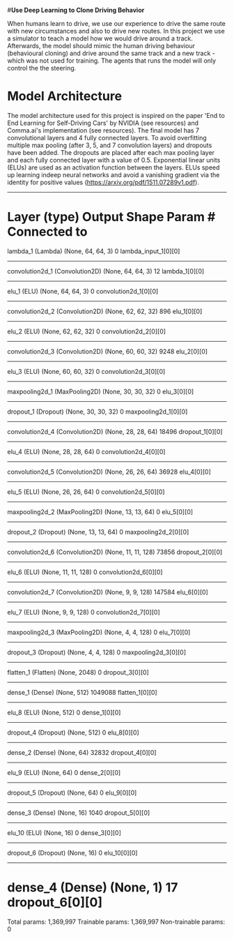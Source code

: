 #**Use Deep Learning to Clone Driving Behavior**

When humans learn to drive, we use our experience to drive the same route with new circumstances and also to drive new routes. In this project we use a simulator to teach a model how we would drive around a track. Afterwards, the model should mimic the human driving behaviour (behavioural cloning) and drive around the same track and a new track - which was not used for training. The agents that runs the model will only control the the steering.



# Model Architecture
The model architecture used for this project is inspired on the paper 'End to End Learning for Self-Driving Cars' by NVIDIA (see resources) and Comma.ai's implementation (see resources). The final model has 7 convolutional layers and 4 fully connected layers. To avoid overfitting multiple max pooling (after 3, 5, and 7 convolution layers) and dropouts have been added. The dropouts are placed after each max pooling layer and each fully connected layer with a value of 0.5. 
Exponential linear units (ELUs) are used as an activation function between the layers. ELUs speed up learning indeep neural networks and avoid a vanishing gradient via the identity for positive values (https://arxiv.org/pdf/1511.07289v1.pdf).

____________________________________________________________________________________________________
Layer (type)                     Output Shape          Param #     Connected to
====================================================================================================
lambda_1 (Lambda)                (None, 64, 64, 3)     0           lambda_input_1[0][0]
____________________________________________________________________________________________________
convolution2d_1 (Convolution2D)  (None, 64, 64, 3)     12          lambda_1[0][0]
____________________________________________________________________________________________________
elu_1 (ELU)                      (None, 64, 64, 3)     0           convolution2d_1[0][0]
____________________________________________________________________________________________________
convolution2d_2 (Convolution2D)  (None, 62, 62, 32)    896         elu_1[0][0]
____________________________________________________________________________________________________
elu_2 (ELU)                      (None, 62, 62, 32)    0           convolution2d_2[0][0]
____________________________________________________________________________________________________
convolution2d_3 (Convolution2D)  (None, 60, 60, 32)    9248        elu_2[0][0]
____________________________________________________________________________________________________
elu_3 (ELU)                      (None, 60, 60, 32)    0           convolution2d_3[0][0]
____________________________________________________________________________________________________
maxpooling2d_1 (MaxPooling2D)    (None, 30, 30, 32)    0           elu_3[0][0]
____________________________________________________________________________________________________
dropout_1 (Dropout)              (None, 30, 30, 32)    0           maxpooling2d_1[0][0]
____________________________________________________________________________________________________
convolution2d_4 (Convolution2D)  (None, 28, 28, 64)    18496       dropout_1[0][0]
____________________________________________________________________________________________________
elu_4 (ELU)                      (None, 28, 28, 64)    0           convolution2d_4[0][0]
____________________________________________________________________________________________________
convolution2d_5 (Convolution2D)  (None, 26, 26, 64)    36928       elu_4[0][0]
____________________________________________________________________________________________________
elu_5 (ELU)                      (None, 26, 26, 64)    0           convolution2d_5[0][0]
____________________________________________________________________________________________________
maxpooling2d_2 (MaxPooling2D)    (None, 13, 13, 64)    0           elu_5[0][0]
____________________________________________________________________________________________________
dropout_2 (Dropout)              (None, 13, 13, 64)    0           maxpooling2d_2[0][0]
____________________________________________________________________________________________________
convolution2d_6 (Convolution2D)  (None, 11, 11, 128)   73856       dropout_2[0][0]
____________________________________________________________________________________________________
elu_6 (ELU)                      (None, 11, 11, 128)   0           convolution2d_6[0][0]
____________________________________________________________________________________________________
convolution2d_7 (Convolution2D)  (None, 9, 9, 128)     147584      elu_6[0][0]
____________________________________________________________________________________________________
elu_7 (ELU)                      (None, 9, 9, 128)     0           convolution2d_7[0][0]
____________________________________________________________________________________________________
maxpooling2d_3 (MaxPooling2D)    (None, 4, 4, 128)     0           elu_7[0][0]
____________________________________________________________________________________________________
dropout_3 (Dropout)              (None, 4, 4, 128)     0           maxpooling2d_3[0][0]
____________________________________________________________________________________________________
flatten_1 (Flatten)              (None, 2048)          0           dropout_3[0][0]
____________________________________________________________________________________________________
dense_1 (Dense)                  (None, 512)           1049088     flatten_1[0][0]
____________________________________________________________________________________________________
elu_8 (ELU)                      (None, 512)           0           dense_1[0][0]
____________________________________________________________________________________________________
dropout_4 (Dropout)              (None, 512)           0           elu_8[0][0]
____________________________________________________________________________________________________
dense_2 (Dense)                  (None, 64)            32832       dropout_4[0][0]
____________________________________________________________________________________________________
elu_9 (ELU)                      (None, 64)            0           dense_2[0][0]
____________________________________________________________________________________________________
dropout_5 (Dropout)              (None, 64)            0           elu_9[0][0]
____________________________________________________________________________________________________
dense_3 (Dense)                  (None, 16)            1040        dropout_5[0][0]
____________________________________________________________________________________________________
elu_10 (ELU)                     (None, 16)            0           dense_3[0][0]
____________________________________________________________________________________________________
dropout_6 (Dropout)              (None, 16)            0           elu_10[0][0]
____________________________________________________________________________________________________
dense_4 (Dense)                  (None, 1)             17          dropout_6[0][0]
====================================================================================================

Total params: 1,369,997
Trainable params: 1,369,997
Non-trainable params: 0



